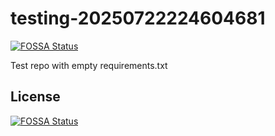 # testing-20250722224604681
[![FOSSA Status](https://app.fossa.com/api/projects/git%2Bgithub.com%2Fkirogum%2Ftesting-20250722224604681.svg?type=shield)](https://app.fossa.com/projects/git%2Bgithub.com%2Fkirogum%2Ftesting-20250722224604681?ref=badge_shield)

Test repo with empty requirements.txt


## License
[![FOSSA Status](https://app.fossa.com/api/projects/git%2Bgithub.com%2Fkirogum%2Ftesting-20250722224604681.svg?type=large)](https://app.fossa.com/projects/git%2Bgithub.com%2Fkirogum%2Ftesting-20250722224604681?ref=badge_large)